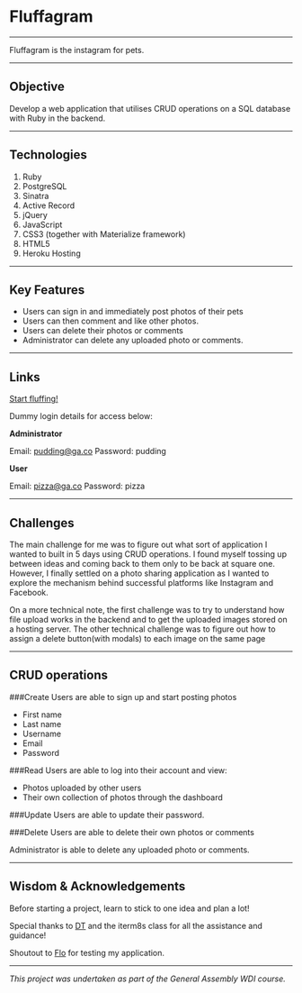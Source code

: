 # Fluffagram
***

Fluffagram is the instagram for pets.

***

## Objective

Develop a web application that utilises CRUD operations on a SQL database with Ruby in the backend.

***

## Technologies

1. Ruby
2. PostgreSQL
3. Sinatra
4. Active Record
5. jQuery
6. JavaScript
7. CSS3 (together with Materialize framework)
8. HTML5
9. Heroku Hosting

***

## Key Features

- Users can sign in and immediately post photos of their pets
- Users can then comment and like other photos.
- Users can delete their photos or comments
- Administrator can delete any uploaded photo or comments.

***

## Links

[Start fluffing!](https://fluffagram.herokuapp.com/)

Dummy login details for access below:

**Administrator**

Email: pudding@ga.co
Password: pudding

**User**

Email: pizza@ga.co
Password: pizza

***

## Challenges

The main challenge for me was to figure out what sort of application I wanted to built in 5 days using CRUD operations. I found myself tossing up between ideas and coming back to them only to be back at square one. However, I finally settled on a photo sharing application as I wanted to explore the mechanism behind successful platforms like Instagram and Facebook.

On a more technical note, the first challenge was to try to understand how file upload works in the backend and to get the uploaded images stored on a hosting server. The other technical challenge was to figure out how to assign a delete button(with modals) to each image on the same page

***

## CRUD operations

###Create
Users are able to sign up and start posting photos
- First name
- Last name
- Username
- Email
- Password

###Read
Users are able to log into their account and view:
- Photos uploaded by other users
- Their own collection of photos through the dashboard

###Update
Users are able to update their password.

###Delete
Users are able to delete their own photos or comments

Administrator is able to delete any uploaded photo or comments.

***

## Wisdom & Acknowledgements

Before starting a project, learn to stick to one idea and plan a lot!

Special thanks to [DT](https://github.com/epoch) and the iterm8s class for all the assistance and guidance!

Shoutout to [Flo](https://github.com/florianjosefreheis) for testing my application.

***

*This project was undertaken as part of the General Assembly WDI course.*
